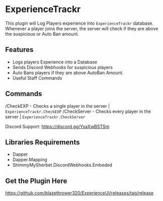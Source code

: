 # ExperienceTrackr

This plugin will Log Players experience into ``ExperienceTrackr`` database. Whenever a player joins the server, the server will check if they are above the suspicious or Auto Ban amount. 

## Features
- Logs players Experience into a Database
- Sends Discord Webhooks for suspicious players
- Auto Bans players if they are above AutoBan Amount.
- Useful Staff Commands

## Commands
/CheckEXP <Target> - Checks a single player in the server | ``ExperienceTrackr.CheckEXP``
/CheckServer - Checks every player in the server | ``ExperienceTrackr.CheckServer``

Discord Support: https://discord.gg/YsaXwBSTSm

## Libraries Requirements
- Dapper
- Dapper.Mapping
- ShimmyMySherbet.DiscordWebhooks.Embeded

## Get the Plugin Here
https://github.com/blazethrower320/ExperienceUI/releases/tag/release

